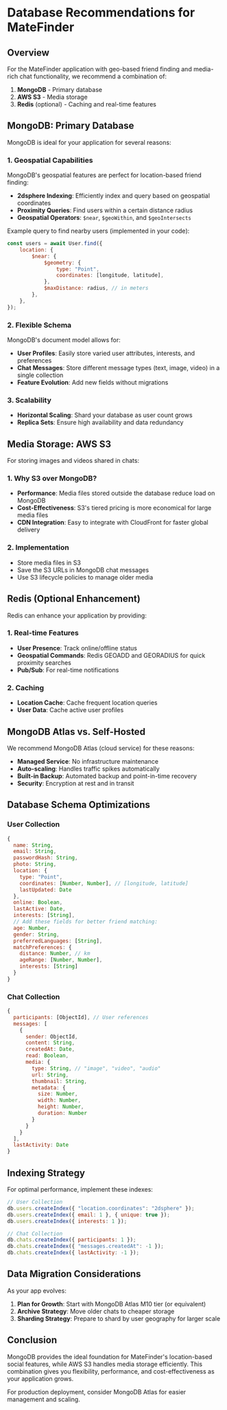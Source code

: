 # Database Recommendations for MateFinder

## Overview

For the MateFinder application with geo-based friend finding and media-rich chat functionality, we recommend a combination of:

1. **MongoDB** - Primary database
2. **AWS S3** - Media storage
3. **Redis** (optional) - Caching and real-time features

## MongoDB: Primary Database

MongoDB is ideal for your application for several reasons:

### 1. Geospatial Capabilities

MongoDB's geospatial features are perfect for location-based friend finding:

-   **2dsphere Indexing**: Efficiently index and query based on geospatial coordinates
-   **Proximity Queries**: Find users within a certain distance radius
-   **Geospatial Operators**: `$near`, `$geoWithin`, and `$geoIntersects`

Example query to find nearby users (implemented in your code):

```javascript
const users = await User.find({
    location: {
        $near: {
            $geometry: {
                type: "Point",
                coordinates: [longitude, latitude],
            },
            $maxDistance: radius, // in meters
        },
    },
});
```

### 2. Flexible Schema

MongoDB's document model allows for:

-   **User Profiles**: Easily store varied user attributes, interests, and preferences
-   **Chat Messages**: Store different message types (text, image, video) in a single collection
-   **Feature Evolution**: Add new fields without migrations

### 3. Scalability

-   **Horizontal Scaling**: Shard your database as user count grows
-   **Replica Sets**: Ensure high availability and data redundancy

## Media Storage: AWS S3

For storing images and videos shared in chats:

### 1. Why S3 over MongoDB?

-   **Performance**: Media files stored outside the database reduce load on MongoDB
-   **Cost-Effectiveness**: S3's tiered pricing is more economical for large media files
-   **CDN Integration**: Easy to integrate with CloudFront for faster global delivery

### 2. Implementation

-   Store media files in S3
-   Save the S3 URLs in MongoDB chat messages
-   Use S3 lifecycle policies to manage older media

## Redis (Optional Enhancement)

Redis can enhance your application by providing:

### 1. Real-time Features

-   **User Presence**: Track online/offline status
-   **Geospatial Commands**: Redis GEOADD and GEORADIUS for quick proximity searches
-   **Pub/Sub**: For real-time notifications

### 2. Caching

-   **Location Cache**: Cache frequent location queries
-   **User Data**: Cache active user profiles

## MongoDB Atlas vs. Self-Hosted

We recommend MongoDB Atlas (cloud service) for these reasons:

-   **Managed Service**: No infrastructure maintenance
-   **Auto-scaling**: Handles traffic spikes automatically
-   **Built-in Backup**: Automated backup and point-in-time recovery
-   **Security**: Encryption at rest and in transit

## Database Schema Optimizations

### User Collection

```javascript
{
  name: String,
  email: String,
  passwordHash: String,
  photo: String,
  location: {
    type: "Point",
    coordinates: [Number, Number], // [longitude, latitude]
    lastUpdated: Date
  },
  online: Boolean,
  lastActive: Date,
  interests: [String],
  // Add these fields for better friend matching:
  age: Number,
  gender: String,
  preferredLanguages: [String],
  matchPreferences: {
    distance: Number, // km
    ageRange: [Number, Number],
    interests: [String]
  }
}
```

### Chat Collection

```javascript
{
  participants: [ObjectId], // User references
  messages: [
    {
      sender: ObjectId,
      content: String,
      createdAt: Date,
      read: Boolean,
      media: {
        type: String, // "image", "video", "audio"
        url: String,
        thumbnail: String,
        metadata: {
          size: Number,
          width: Number,
          height: Number,
          duration: Number
        }
      }
    }
  ],
  lastActivity: Date
}
```

## Indexing Strategy

For optimal performance, implement these indexes:

```javascript
// User Collection
db.users.createIndex({ "location.coordinates": "2dsphere" });
db.users.createIndex({ email: 1 }, { unique: true });
db.users.createIndex({ interests: 1 });

// Chat Collection
db.chats.createIndex({ participants: 1 });
db.chats.createIndex({ "messages.createdAt": -1 });
db.chats.createIndex({ lastActivity: -1 });
```

## Data Migration Considerations

As your app evolves:

1. **Plan for Growth**: Start with MongoDB Atlas M10 tier (or equivalent)
2. **Archive Strategy**: Move older chats to cheaper storage
3. **Sharding Strategy**: Prepare to shard by user geography for larger scale

## Conclusion

MongoDB provides the ideal foundation for MateFinder's location-based social features, while AWS S3 handles media storage efficiently. This combination gives you flexibility, performance, and cost-effectiveness as your application grows.

For production deployment, consider MongoDB Atlas for easier management and scaling.
